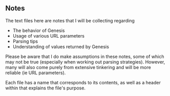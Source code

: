 Notes
-
The text files here are notes that I will be collecting regarding
- The behavior of Genesis
- Usage of various URL parameters
- Parsing tips
- Understanding of values returned by Genesis

Please be aware that I do make assumptions in these notes, some of which may not be true (especially when working out parsing strategies). However, many will also come purely from extensive tinkering and will be more reliable (ie URL parameters).

Each file has a name that corresponds to its contents, as well as a header within that explains the file's purpose.